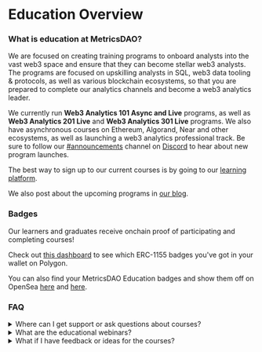 # Education Overview

### What is education at MetricsDAO?&#x20;

We are focused on creating training programs to onboard analysts into the vast web3 space and ensure that they can become stellar web3 analysts. The programs are focused on upskilling analysts in SQL, web3 data tooling & protocols, as well as various blockchain ecosystems, so that you are prepared to complete our analytics channels and become a web3 analytics leader.&#x20;

We currently run **Web3 Analytics 101 Async and Live** programs, as well as **Web3 Analytics 201 Live** and **Web3 Analytics 301 Live** programs. We also have asynchronous courses on Ethereum, Algorand, Near and other ecosystems, as well as launching a web3 analytics professional track. Be sure to follow our [#announcements](https://discord.com/channels/902943676685230100/903386079955128412) channel on [Discord](https://discord.gg/metrics) to hear about new program launches.&#x20;

The best way to sign up to our current courses is by going to our [learning platform](https://metrics-dao.teachable.com/).

We also post about the upcoming programs in [our blog](https://blog.metricsdao.xyz/).

### Badges

Our learners and graduates receive onchain proof of participating and completing courses!&#x20;

Check out [this dashboard](https://flipsidecrypto.xyz/pcwcfa/metrics-dao-live-course-badges-mtJYqu) to see which ERC-1155 badges you've got in your wallet on Polygon.&#x20;

You can also find your MetricsDAO Education badges and show them off on OpenSea [here](https://opensea.io/collection/metricsdao-academy) and [here](https://opensea.io/collection/metricsdao-education-season-4).&#x20;

### FAQ

<details>

<summary>Where can I get support or ask questions about courses?</summary>

We have a whole education section in our Discord: [#education-chat](https://discord.gg/metrics) is the best place to ask questions and get support. You can also find your respective course channel, and someone from the community will be happy to support.

</details>

<details>

<summary>What are the educational webinars?</summary>

Every week, we hold educational webinars. They act as a primer to various blockchains, ecosystems, and web3 analytics topics and tools, as well as a primer to our upcoming courses.

You can check-out the upcoming webinars in our [Discord’s](https://discord.gg/metrics) events section.

</details>

<details>

<summary>What if I have feedback or ideas for the courses? </summary>

We would love to hear them! Feel free to jump to our community call and share them there, or just let us know in the [#education-chat](https://discord.gg/metrics) channel!

</details>
